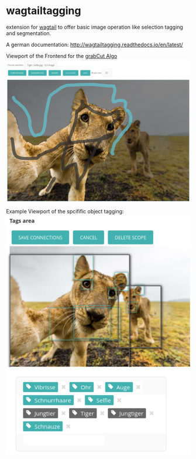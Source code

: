 # wagtailtagging
extension for [wagtail](https://wagtail.io/) to offer basic image operation like selection tagging and segmentation.

A german documentation: http://wagtailtagging.readthedocs.io/en/latest/

Viewport of the Frontend for the [grabCut Algo](http://docs.opencv.org/3.1.0/d8/d83/tutorial_py_grabcut.html)
![alt tag](https://raw.githubusercontent.com/Bachstelze/wagtailtagging/master/objektzuschnitt2.png)

Example Viewport of the spcifific object tagging:
![alt tag](https://raw.githubusercontent.com/Bachstelze/wagtailtagging/master/objektauswahl2.png)
